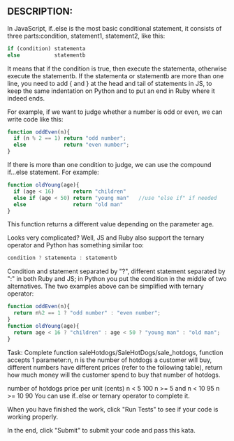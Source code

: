 ## DESCRIPTION:
In JavaScript, if..else is the most basic conditional statement, it consists of three parts:condition, statement1, statement2, like this:
```js
if (condition) statementa
else           statementb
```
It means that if the condition is true, then execute the statementa, otherwise execute the statementb. If the statementa or statementb are more than one line, you need to add { and } at the head and tail of statements in JS, to keep the same indentation on Python and to put an end in Ruby where it indeed ends.

For example, if we want to judge whether a number is odd or even, we can write code like this:
```js
function oddEven(n){
  if (n % 2 == 1) return "odd number";
  else            return "even number";
}
```
If there is more than one condition to judge, we can use the compound if...else statement. For example:
```js
function oldYoung(age){
  if (age < 16)      return "children"
  else if (age < 50) return "young man"   //use "else if" if needed
  else               return "old man"
}
```
This function returns a different value depending on the parameter age.

Looks very complicated? Well, JS and Ruby also support the ternary operator and Python has something similar too:
```js
condition ? statementa : statementb
```
Condition and statement separated by "?", different statement separated by ":" in both Ruby and JS; in Python you put the condition in the middle of two alternatives. The two examples above can be simplified with ternary operator:
```js
function oddEven(n){
  return n%2 == 1 ? "odd number" : "even number";
}
function oldYoung(age){
  return age < 16 ? "children" : age < 50 ? "young man" : "old man";
}
```
Task:
Complete function saleHotdogs/SaleHotDogs/sale_hotdogs, function accepts 1 parameter:n, n is the number of hotdogs a customer will buy, different numbers have different prices (refer to the following table), return how much money will the customer spend to buy that number of hotdogs.

number of hotdogs	price per unit (cents)
n < 5	100
n >= 5 and n < 10	95
n >= 10	90
You can use if..else or ternary operator to complete it.

When you have finished the work, click "Run Tests" to see if your code is working properly.

In the end, click "Submit" to submit your code and pass this kata.